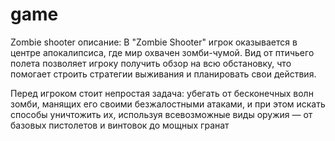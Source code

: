 # game
Zombie shooter
описание: 
В "Zombie Shooter" игрок оказывается в центре апокалипсиса, где мир охвачен зомби-чумой. Вид от птичьего полета позволяет игроку получить обзор на всю обстановку, что помогает строить стратегии выживания и планировать свои действия.

Перед игроком стоит непростая задача: убегать от бесконечных волн зомби, манящих его своими безжалостными атаками, и при этом искать способы уничтожить их, используя всевозможные виды оружия — от базовых пистолетов и винтовок до мощных гранат
